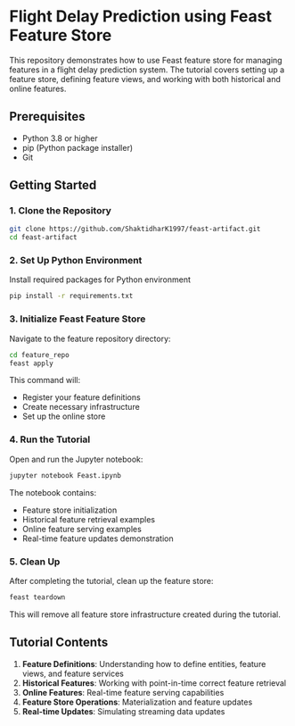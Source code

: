 # Flight Delay Prediction using Feast Feature Store

This repository demonstrates how to use Feast feature store for managing features in a flight delay prediction system. The tutorial covers setting up a feature store, defining feature views, and working with both historical and online features.

## Prerequisites

- Python 3.8 or higher
- pip (Python package installer)
- Git

## Getting Started

### 1. Clone the Repository

```bash
git clone https://github.com/ShaktidharK1997/feast-artifact.git
cd feast-artifact
```

### 2. Set Up Python Environment

Install required packages for Python environment

```bash
pip install -r requirements.txt
```

### 3. Initialize Feast Feature Store

Navigate to the feature repository directory:

```bash
cd feature_repo
feast apply
```

This command will:
- Register your feature definitions
- Create necessary infrastructure
- Set up the online store

### 4. Run the Tutorial

Open and run the Jupyter notebook:

```bash
jupyter notebook Feast.ipynb
```

The notebook contains:
- Feature store initialization
- Historical feature retrieval examples
- Online feature serving examples
- Real-time feature updates demonstration

### 5. Clean Up

After completing the tutorial, clean up the feature store:

```bash
feast teardown
```

This will remove all feature store infrastructure created during the tutorial.

## Tutorial Contents

1. **Feature Definitions**: Understanding how to define entities, feature views, and feature services
2. **Historical Features**: Working with point-in-time correct feature retrieval
3. **Online Features**: Real-time feature serving capabilities
4. **Feature Store Operations**: Materialization and feature updates
5. **Real-time Updates**: Simulating streaming data updates

